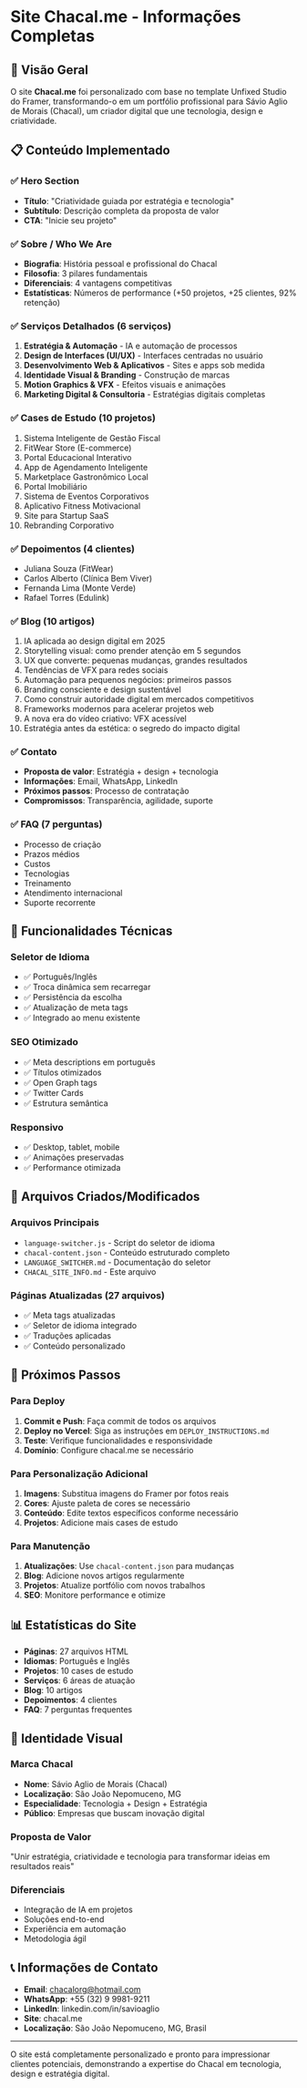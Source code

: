 # Site Chacal.me - Informações Completas

## 🎯 Visão Geral

O site **Chacal.me** foi personalizado com base no template Unfixed Studio do Framer, transformando-o em um portfólio profissional para Sávio Aglio de Morais (Chacal), um criador digital que une tecnologia, design e criatividade.

## 📋 Conteúdo Implementado

### ✅ **Hero Section**
- **Título**: "Criatividade guiada por estratégia e tecnologia"
- **Subtítulo**: Descrição completa da proposta de valor
- **CTA**: "Inicie seu projeto"

### ✅ **Sobre / Who We Are**
- **Biografia**: História pessoal e profissional do Chacal
- **Filosofia**: 3 pilares fundamentais
- **Diferenciais**: 4 vantagens competitivas
- **Estatísticas**: Números de performance (+50 projetos, +25 clientes, 92% retenção)

### ✅ **Serviços Detalhados (6 serviços)**
1. **Estratégia & Automação** - IA e automação de processos
2. **Design de Interfaces (UI/UX)** - Interfaces centradas no usuário
3. **Desenvolvimento Web & Aplicativos** - Sites e apps sob medida
4. **Identidade Visual & Branding** - Construção de marcas
5. **Motion Graphics & VFX** - Efeitos visuais e animações
6. **Marketing Digital & Consultoria** - Estratégias digitais completas

### ✅ **Cases de Estudo (10 projetos)**
1. Sistema Inteligente de Gestão Fiscal
2. FitWear Store (E-commerce)
3. Portal Educacional Interativo
4. App de Agendamento Inteligente
5. Marketplace Gastronômico Local
6. Portal Imobiliário
7. Sistema de Eventos Corporativos
8. Aplicativo Fitness Motivacional
9. Site para Startup SaaS
10. Rebranding Corporativo

### ✅ **Depoimentos (4 clientes)**
- Juliana Souza (FitWear)
- Carlos Alberto (Clínica Bem Viver)
- Fernanda Lima (Monte Verde)
- Rafael Torres (Edulink)

### ✅ **Blog (10 artigos)**
1. IA aplicada ao design digital em 2025
2. Storytelling visual: como prender atenção em 5 segundos
3. UX que converte: pequenas mudanças, grandes resultados
4. Tendências de VFX para redes sociais
5. Automação para pequenos negócios: primeiros passos
6. Branding consciente e design sustentável
7. Como construir autoridade digital em mercados competitivos
8. Frameworks modernos para acelerar projetos web
9. A nova era do vídeo criativo: VFX acessível
10. Estratégia antes da estética: o segredo do impacto digital

### ✅ **Contato**
- **Proposta de valor**: Estratégia + design + tecnologia
- **Informações**: Email, WhatsApp, LinkedIn
- **Próximos passos**: Processo de contratação
- **Compromissos**: Transparência, agilidade, suporte

### ✅ **FAQ (7 perguntas)**
- Processo de criação
- Prazos médios
- Custos
- Tecnologias
- Treinamento
- Atendimento internacional
- Suporte recorrente

## 🔧 Funcionalidades Técnicas

### **Seletor de Idioma**
- ✅ Português/Inglês
- ✅ Troca dinâmica sem recarregar
- ✅ Persistência da escolha
- ✅ Atualização de meta tags
- ✅ Integrado ao menu existente

### **SEO Otimizado**
- ✅ Meta descriptions em português
- ✅ Títulos otimizados
- ✅ Open Graph tags
- ✅ Twitter Cards
- ✅ Estrutura semântica

### **Responsivo**
- ✅ Desktop, tablet, mobile
- ✅ Animações preservadas
- ✅ Performance otimizada

## 📁 Arquivos Criados/Modificados

### **Arquivos Principais**
- `language-switcher.js` - Script do seletor de idioma
- `chacal-content.json` - Conteúdo estruturado completo
- `LANGUAGE_SWITCHER.md` - Documentação do seletor
- `CHACAL_SITE_INFO.md` - Este arquivo

### **Páginas Atualizadas (27 arquivos)**
- ✅ Meta tags atualizadas
- ✅ Seletor de idioma integrado
- ✅ Traduções aplicadas
- ✅ Conteúdo personalizado

## 🚀 Próximos Passos

### **Para Deploy**
1. **Commit e Push**: Faça commit de todos os arquivos
2. **Deploy no Vercel**: Siga as instruções em `DEPLOY_INSTRUCTIONS.md`
3. **Teste**: Verifique funcionalidades e responsividade
4. **Domínio**: Configure chacal.me se necessário

### **Para Personalização Adicional**
1. **Imagens**: Substitua imagens do Framer por fotos reais
2. **Cores**: Ajuste paleta de cores se necessário
3. **Conteúdo**: Edite textos específicos conforme necessário
4. **Projetos**: Adicione mais cases de estudo

### **Para Manutenção**
1. **Atualizações**: Use `chacal-content.json` para mudanças
2. **Blog**: Adicione novos artigos regularmente
3. **Projetos**: Atualize portfólio com novos trabalhos
4. **SEO**: Monitore performance e otimize

## 📊 Estatísticas do Site

- **Páginas**: 27 arquivos HTML
- **Idiomas**: Português e Inglês
- **Projetos**: 10 cases de estudo
- **Serviços**: 6 áreas de atuação
- **Blog**: 10 artigos
- **Depoimentos**: 4 clientes
- **FAQ**: 7 perguntas frequentes

## 🎨 Identidade Visual

### **Marca Chacal**
- **Nome**: Sávio Aglio de Morais (Chacal)
- **Localização**: São João Nepomuceno, MG
- **Especialidade**: Tecnologia + Design + Estratégia
- **Público**: Empresas que buscam inovação digital

### **Proposta de Valor**
"Unir estratégia, criatividade e tecnologia para transformar ideias em resultados reais"

### **Diferenciais**
- Integração de IA em projetos
- Soluções end-to-end
- Experiência em automação
- Metodologia ágil

## 📞 Informações de Contato

- **Email**: chacalorg@hotmail.com
- **WhatsApp**: +55 (32) 9 9981-9211
- **LinkedIn**: linkedin.com/in/savioaglio
- **Site**: chacal.me
- **Localização**: São João Nepomuceno, MG, Brasil

---

O site está completamente personalizado e pronto para impressionar clientes potenciais, demonstrando a expertise do Chacal em tecnologia, design e estratégia digital.